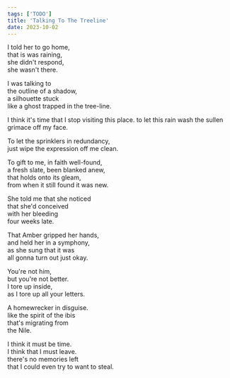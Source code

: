 ```yaml
---
tags: ['TODO']
title: 'Talking To The Treeline'
date: 2023-10-02
---
```


I told her to go home,  
that is was raining,  
she didn't respond,  
she wasn't there.

I was talking to  
the outline of a shadow,  
a silhouette stuck  
like a ghost trapped in the tree-line.

I think it's time that I stop visiting this place.
to let this rain wash the sullen grimace off my face.

To let the sprinklers in redundancy,  
just wipe the expression off me clean.

To gift to me, in faith well-found,  
a fresh slate, been blanked anew,  
that holds onto its gleam,  
from when it still found it was new.

She told me that she noticed  
that she'd conceived  
with her bleeding  
four weeks late.

That Amber gripped her hands,  
and held her in a symphony,  
as she sung that it was  
all gonna turn out just okay.

You're not him,  
but you're not better.  
I tore up inside,  
as I tore up all your letters.

A homewrecker in disguise.  
like the spirit of the ibis  
that's migrating from  
the Nile.

I think it must be time.  
I think that I must leave.  
there's no memories left  
that I could even try to want to steal.

